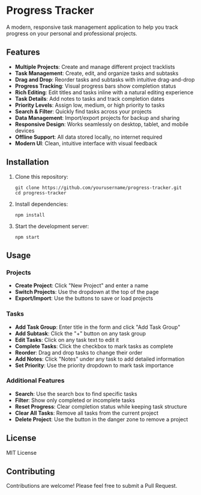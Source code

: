 # Progress Tracker

A modern, responsive task management application to help you track progress on your personal and professional projects.

## Features

- **Multiple Projects**: Create and manage different project tracklists
- **Task Management**: Create, edit, and organize tasks and subtasks
- **Drag and Drop**: Reorder tasks and subtasks with intuitive drag-and-drop
- **Progress Tracking**: Visual progress bars show completion status
- **Rich Editing**: Edit titles and tasks inline with a natural editing experience
- **Task Details**: Add notes to tasks and track completion dates
- **Priority Levels**: Assign low, medium, or high priority to tasks
- **Search & Filter**: Quickly find tasks across your projects
- **Data Management**: Import/export projects for backup and sharing
- **Responsive Design**: Works seamlessly on desktop, tablet, and mobile devices
- **Offline Support**: All data stored locally, no internet required
- **Modern UI**: Clean, intuitive interface with visual feedback

## Installation

1. Clone this repository:
   ```
   git clone https://github.com/yourusername/progress-tracker.git
   cd progress-tracker
   ```

2. Install dependencies:
   ```
   npm install
   ```

3. Start the development server:
   ```
   npm start
   ```

## Usage

### Projects
- **Create Project**: Click "New Project" and enter a name
- **Switch Projects**: Use the dropdown at the top of the page
- **Export/Import**: Use the buttons to save or load projects

### Tasks
- **Add Task Group**: Enter title in the form and click "Add Task Group"
- **Add Subtask**: Click the "+" button on any task group
- **Edit Tasks**: Click on any task text to edit it
- **Complete Tasks**: Click the checkbox to mark tasks as complete
- **Reorder**: Drag and drop tasks to change their order
- **Add Notes**: Click "Notes" under any task to add detailed information
- **Set Priority**: Use the priority dropdown to mark task importance

### Additional Features
- **Search**: Use the search box to find specific tasks
- **Filter**: Show only completed or incomplete tasks
- **Reset Progress**: Clear completion status while keeping task structure
- **Clear All Tasks**: Remove all tasks from the current project
- **Delete Project**: Use the button in the danger zone to remove a project

## License

MIT License

## Contributing

Contributions are welcome! Please feel free to submit a Pull Request.
